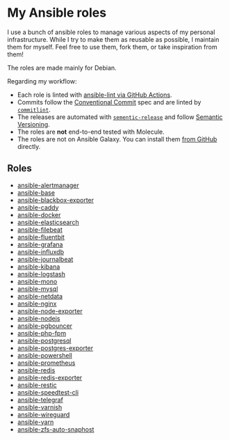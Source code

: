 # My Ansible roles

I use a bunch of ansible roles to manage various aspects of my personal infrastructure. While I try to make them as reusable as possible, I maintain them for myself. Feel free to use them, fork them, or take inspiration from them!

The roles are made mainly for Debian.

Regarding my workflow:

- Each role is linted with [ansible-lint via GitHub Actions](https://stanislas.blog/2019/03/quick-and-easy-ansible-linting-ci-pipeline/).
- Commits follow the [Conventional Commit](https://www.conventionalcommits.org/) spec and are linted by [`commitlint`](https://github.com/conventional-changelog/commitlint).
- The releases are automated with [`sementic-release`](https://github.com/semantic-release/semantic-release) and follow [Semantic Versioning](https://semver.org/).
- The roles are **not** end-to-end tested with Molecule.
- The roles are not on Ansible Galaxy. You can install them [from GitHub](https://docs.ansible.com/ansible/latest/galaxy/user_guide.html#installing-a-collection-from-a-git-repository) directly.

## Roles

- [ansible-alertmanager](https://github.com/angristan/ansible-alertmanager)
- [ansible-base](https://github.com/angristan/ansible-base)
- [ansible-blackbox-exporter](https://github.com/angristan/ansible-blackbox-exporter)
- [ansible-caddy](https://github.com/angristan/ansible-caddy)
- [ansible-docker](https://github.com/angristan/ansible-docker)
- [ansible-elasticsearch](https://github.com/angristan/ansible-elasticsearch)
- [ansible-filebeat](https://github.com/angristan/ansible-filebeat)
- [ansible-fluentbit](https://github.com/angristan/ansible-fluentbit)
- [ansible-grafana](https://github.com/angristan/ansible-grafana)
- [ansible-influxdb](https://github.com/angristan/ansible-influxdb)
- [ansible-journalbeat](https://github.com/angristan/ansible-journalbeat)
- [ansible-kibana](https://github.com/angristan/ansible-kibana)
- [ansible-logstash](https://github.com/angristan/ansible-logstash)
- [ansible-mono](https://github.com/angristan/ansible-mono)
- [ansible-mysql](https://github.com/angristan/ansible-mysql)
- [ansible-netdata](https://github.com/angristan/ansible-netdata)
- [ansible-nginx](https://github.com/angristan/ansible-nginx)
- [ansible-node-exporter](https://github.com/angristan/ansible-node-exporter)
- [ansible-nodejs](https://github.com/angristan/ansible-nodejs)
- [ansible-pgbouncer](https://github.com/angristan/ansible-pgbouncer)
- [ansible-php-fpm](https://github.com/angristan/ansible-php-fpm)
- [ansible-postgresql](https://github.com/angristan/ansible-postgresql)
- [ansible-postgres-exporter](https://github.com/angristan/ansible-postgres-exporter)
- [ansible-powershell](https://github.com/angristan/ansible-powershell)
- [ansible-prometheus](https://github.com/angristan/ansible-prometheus)
- [ansible-redis](https://github.com/angristan/ansible-redis)
- [ansible-redis-exporter](https://github.com/angristan/ansible-redis-exporter)
- [ansible-restic](https://github.com/angristan/ansible-restic)
- [ansible-speedtest-cli](https://github.com/angristan/ansible-speedtest-cli)
- [ansible-telegraf](https://github.com/angristan/ansible-telegraf)
- [ansible-varnish](https://github.com/angristan/ansible-varnish)
- [ansible-wireguard](https://github.com/angristan/ansible-wireguard)
- [ansible-yarn](https://github.com/angristan/ansible-yarn)
- [ansible-zfs-auto-snaphost](https://github.com/angristan/ansible-zfs-auto-snapshot)
